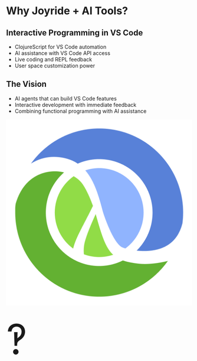 <div class="slide">

# Why Joyride + AI Tools?

<div class="responsive-container">
<div class="row gutters-10">
<div class="col-9">

## Interactive Programming in VS Code

- ClojureScript for VS Code automation
- AI assistance with VS Code API access
- Live coding and REPL feedback
- User space customization power

## The Vision

- AI agents that can build VS Code features
- Interactive development with immediate feedback
- Combining functional programming with AI assistance

</div>

<div class="col-3 center">

<img src="images/clj.png" alt="Clojure logo" style="margin-bottom: 32px;" />
<span style="font-size: 7rem; line-height: 1;">‽</span>

</div>
</div>
</div>
